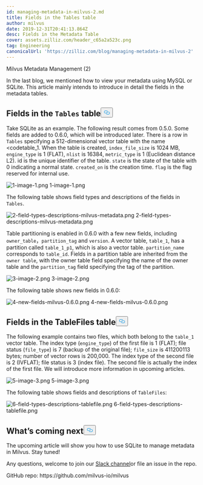 ```yaml
---
id: managing-metadata-in-milvus-2.md
title: Fields in the Tables table
author: milvus
date: 2019-12-31T20:41:13.864Z
desc: Fields in the Metadata Table
cover: assets.zilliz.com/header_c65a2a523c.png
tag: Engineering
canonicalUrl: 'https://zilliz.com/blog/managing-metadata-in-milvus-2'
---
```

<custom-h1>Milvus Metadata Management (2)</custom-h1><p>In the last blog, we mentioned how to view your metadata using MySQL or SQLite. This article mainly intends to introduce in detail the fields in the metadata tables.</p>
<h2 id="Fields-in-the-codeTablescode-table" class="common-anchor-header">Fields in the <code translate="no">Tables</code> table<button data-href="#Fields-in-the-codeTablescode-table" class="anchor-icon" translate="no">
      <svg translate="no"
        aria-hidden="true"
        focusable="false"
        height="20"
        version="1.1"
        viewBox="0 0 16 16"
        width="16"
      >
        <path
          fill="#0092E4"
          fill-rule="evenodd"
          d="M4 9h1v1H4c-1.5 0-3-1.69-3-3.5S2.55 3 4 3h4c1.45 0 3 1.69 3 3.5 0 1.41-.91 2.72-2 3.25V8.59c.58-.45 1-1.27 1-2.09C10 5.22 8.98 4 8 4H4c-.98 0-2 1.22-2 2.5S3 9 4 9zm9-3h-1v1h1c1 0 2 1.22 2 2.5S13.98 12 13 12H9c-.98 0-2-1.22-2-2.5 0-.83.42-1.64 1-2.09V6.25c-1.09.53-2 1.84-2 3.25C6 11.31 7.55 13 9 13h4c1.45 0 3-1.69 3-3.5S14.5 6 13 6z"
        ></path>
      </svg>
    </button></h2><p>Take SQLite as an example. The following result comes from 0.5.0. Some fields are added to 0.6.0, which will be introduced later. There is a row in <code translate="no">Tables</code> specifying a 512-dimensional vector table with the name &lt;codetable_1</code>. When the table is created, <code translate="no">index_file_size</code> is 1024 MB, <code translate="no">engine_type</code> is 1 (FLAT), <code translate="no">nlist</code> is 16384, <code translate="no">metric_type</code> is 1 (Euclidean distance L2). id is the unique identifier of the table. <code translate="no">state</code> is the state of the table with 0 indicating a normal state. <code translate="no">created_on</code> is the creation time. <code translate="no">flag</code> is the flag reserved for internal use.</p>
<p>
  <span class="img-wrapper">
    <img translate="no" src="https://assets.zilliz.com/1_image_1_be4ca78ccb.png" alt="1-image-1.png" class="doc-image" id="1-image-1.png" />
    <span>1-image-1.png</span>
  </span>
</p>
<p>The following table shows field types and descriptions of the fields in <code translate="no">Tables</code>.</p>
<p>
  <span class="img-wrapper">
    <img translate="no" src="https://assets.zilliz.com/2_field_types_descriptions_milvus_metadata_d0b068c413.png" alt="2-field-types-descriptions-milvus-metadata.png" class="doc-image" id="2-field-types-descriptions-milvus-metadata.png" />
    <span>2-field-types-descriptions-milvus-metadata.png</span>
  </span>
</p>
<p>Table partitioning is enabled in 0.6.0 with a few new fields, including <code translate="no">owner_table</code>，<code translate="no">partition_tag</code> and <code translate="no">version</code>. A vector table, <code translate="no">table_1</code>, has a partition called <code translate="no">table_1_p1</code>, which is also a vector table. <code translate="no">partition_name</code> corresponds to <code translate="no">table_id</code>. Fields in a partition table are inherited from the <code translate="no">owner table</code>, with the owner table field specifying the name of the owner table and the <code translate="no">partition_tag</code> field specifying the tag of the partition.</p>
<p>
  <span class="img-wrapper">
    <img translate="no" src="https://assets.zilliz.com/3_image_2_a2a8bbc9ae.png" alt="3-image-2.png" class="doc-image" id="3-image-2.png" />
    <span>3-image-2.png</span>
  </span>
</p>
<p>The following table shows new fields in 0.6.0:</p>
<p>
  <span class="img-wrapper">
    <img translate="no" src="https://assets.zilliz.com/4_new_fields_milvus_0_6_0_bb82bfaadf.png" alt="4-new-fields-milvus-0.6.0.png" class="doc-image" id="4-new-fields-milvus-0.6.0.png" />
    <span>4-new-fields-milvus-0.6.0.png</span>
  </span>
</p>
<h2 id="Fields-in-the-TableFiles-table" class="common-anchor-header">Fields in the TableFiles table<button data-href="#Fields-in-the-TableFiles-table" class="anchor-icon" translate="no">
      <svg translate="no"
        aria-hidden="true"
        focusable="false"
        height="20"
        version="1.1"
        viewBox="0 0 16 16"
        width="16"
      >
        <path
          fill="#0092E4"
          fill-rule="evenodd"
          d="M4 9h1v1H4c-1.5 0-3-1.69-3-3.5S2.55 3 4 3h4c1.45 0 3 1.69 3 3.5 0 1.41-.91 2.72-2 3.25V8.59c.58-.45 1-1.27 1-2.09C10 5.22 8.98 4 8 4H4c-.98 0-2 1.22-2 2.5S3 9 4 9zm9-3h-1v1h1c1 0 2 1.22 2 2.5S13.98 12 13 12H9c-.98 0-2-1.22-2-2.5 0-.83.42-1.64 1-2.09V6.25c-1.09.53-2 1.84-2 3.25C6 11.31 7.55 13 9 13h4c1.45 0 3-1.69 3-3.5S14.5 6 13 6z"
        ></path>
      </svg>
    </button></h2><p>The following example contains two files, which both belong to the <code translate="no">table_1</code> vector table. The index type (<code translate="no">engine_type</code>) of the first file is 1 (FLAT); file status (<code translate="no">file_type</code>) is 7 (backup of the original file); <code translate="no">file_size</code> is 411200113 bytes; number of vector rows is 200,000. The index type of the second file is 2 (IVFLAT); file status is 3 (index file). The second file is actually the index of the first file. We will introduce more information in upcoming articles.</p>
<p>
  <span class="img-wrapper">
    <img translate="no" src="https://assets.zilliz.com/5_image_3_5e22c937ed.png" alt="5-image-3.png" class="doc-image" id="5-image-3.png" />
    <span>5-image-3.png</span>
  </span>
</p>
<p>The following table shows fields and descriptions of <code translate="no">TableFiles</code>:</p>
<p>
  <span class="img-wrapper">
    <img translate="no" src="https://assets.zilliz.com/6_field_types_descriptions_tablefile_7a7b57d715.png" alt="6-field-types-descriptions-tablefile.png" class="doc-image" id="6-field-types-descriptions-tablefile.png" />
    <span>6-field-types-descriptions-tablefile.png</span>
  </span>
</p>
<h2 id="What’s-coming-next" class="common-anchor-header">What’s coming next<button data-href="#What’s-coming-next" class="anchor-icon" translate="no">
      <svg translate="no"
        aria-hidden="true"
        focusable="false"
        height="20"
        version="1.1"
        viewBox="0 0 16 16"
        width="16"
      >
        <path
          fill="#0092E4"
          fill-rule="evenodd"
          d="M4 9h1v1H4c-1.5 0-3-1.69-3-3.5S2.55 3 4 3h4c1.45 0 3 1.69 3 3.5 0 1.41-.91 2.72-2 3.25V8.59c.58-.45 1-1.27 1-2.09C10 5.22 8.98 4 8 4H4c-.98 0-2 1.22-2 2.5S3 9 4 9zm9-3h-1v1h1c1 0 2 1.22 2 2.5S13.98 12 13 12H9c-.98 0-2-1.22-2-2.5 0-.83.42-1.64 1-2.09V6.25c-1.09.53-2 1.84-2 3.25C6 11.31 7.55 13 9 13h4c1.45 0 3-1.69 3-3.5S14.5 6 13 6z"
        ></path>
      </svg>
    </button></h2><p>The upcoming article will show you how to use SQLite to manage metadata in Milvus. Stay tuned!</p>
<p>Any questions, welcome to join our <a href="https://join.slack.com/t/milvusio/shared_invite/enQtNzY1OTQ0NDI3NjMzLWNmYmM1NmNjOTQ5MGI5NDhhYmRhMGU5M2NhNzhhMDMzY2MzNDdlYjM5ODQ5MmE3ODFlYzU3YjJkNmVlNDQ2ZTk">Slack channel</a>or file an issue in the repo.</p>
<p>GitHub repo: https://github.com/milvus-io/milvus</p>
